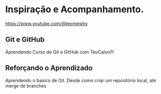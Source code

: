 # Inspiração e Acompanhamento.
https://www.youtube.com/@teomewhy

## Git e GitHub

Aprendendo Curso de Git e GitHub com TeoCalvo!!!


## Reforçando o Aprendizado

Aprendendo o basico de Git.
Desde como criar um repositório local, até merge de branches

